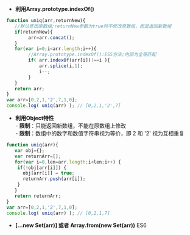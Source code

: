 - **利用Array.prototype.indexOf()**

```js
function uniq(arr,returnNew){
   //默认修改原数组;returnNew参数为true时不修改原数组，而是返回新数组
   if(returnNew){
        arr=arr.concat();
   }
   for(var i=0;i<arr.length;i++){
        //Array.prototype.indexOf():ES5方法;内部为全等匹配
        if( arr.indexOf(arr[i])!==i ){
            arr.splice(i,1);
            i--;
        }
   }
   return arr;
}
var arr=[0,2,1,'2',7,1,0];
console.log( uniq(arr) ); // [0,2,1,'2',7]
```

- **利用Object特性**  
\- **限制**：只能返回新数组，不能在原数组上修改  
\- **限制**：数组中的数字和数值字符串视为等价，即 2 和 '2' 视为互相重复

```js
function uniq(arr){
   var obj={};
   var returnArr=[];
   for(var i=0,len=arr.length;i<len;i++) {
    if(!obj[arr[i]]) {
      obj[arr[i]] = true;
      returnArr.push(arr[i]);
    }
   }
   return returnArr;
}
var arr=[0,2,1,'2',7,1,0];
console.log( uniq(arr) ); // [0,2,1,7]
```

- **[...new Set(arr)] 或者 Array.from(new Set(arr))** ES6